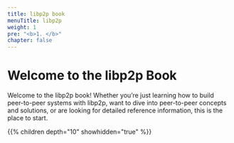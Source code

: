 ```yaml
---
title: libp2p book
menuTitle: libp2p
weight: 1
pre: "<b>1. </b>"
chapter: false
---
```


# Welcome to the libp2p Book

Welcome to the libp2p book! Whether you’re just learning how to build peer-to-peer systems with 
libp2p, want to dive into peer-to-peer concepts and solutions, or are looking for detailed reference 
information, this is the place to start.

{{% children depth="10" showhidden="true" %}}
